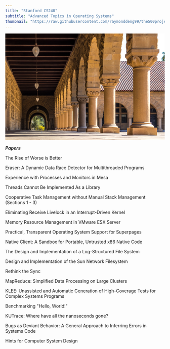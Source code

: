 ```yaml
---
title: "Stanford CS240"
subtitle: "Advanced Topics in Operating Systems"
thumbnail: "https://raw.githubusercontent.com/raymonddeng99/the500project/master/app/assets/stanford.png"
---
```


![Photo by Alice Donovan Rouse](https://raw.githubusercontent.com/raymonddeng99/the500project/master/app/assets/stanford_work.jpg)


_**Papers**_

The Rise of Worse is Better

Eraser: A Dynamic Data Race Detector for Multithreaded Programs

Experience with Processes and Monitors in Mesa

Threads Cannot Be Implemented As a Library

Cooperative Task Management without Manual Stack Management (Sections 1 - 3)

Eliminating Receive Livelock in an Interrupt-Driven Kernel

Memory Resource Management in VMware ESX Server

Practical, Transparent Operating System Support for Superpages

Native Client: A Sandbox for Portable, Untrusted x86 Native Code

The Design and Implementation of a Log-Structured File System

Design and Implementation of the Sun Network Filesystem

Rethink the Sync

MapReduce: Simplified Data Processing on Large Clusters

KLEE: Unassisted and Automatic Generation of High-Coverage Tests for Complex Systems Programs

Benchmarking "Hello, World!"

KUTrace: Where have all the nanoseconds gone?

Bugs as Deviant Behavior: A General Approach to Inferring Errors in Systems Code

Hints for Computer System Design